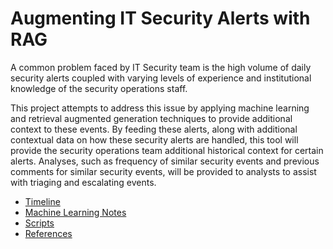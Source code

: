 # Augmenting IT Security Alerts with RAG

A common problem faced by IT Security team is the high volume of daily security alerts coupled with varying levels of experience and institutional knowledge of the security operations staff.

This project attempts to address this issue by applying machine learning and retrieval augmented generation techniques to provide additional context to these events. By feeding these alerts, along with additional contextual data on how these security alerts are handled, this tool will provide the security operations team additional historical context for certain alerts. Analyses, such as frequency of similar security events and previous comments for similar security events, will be provided to analysts to assist with triaging and escalating events.

* [Timeline](./timeline.md)
* [Machine Learning Notes](./ml_notes.md)
* [Scripts](./scripts.md)
* [References](./references.md)